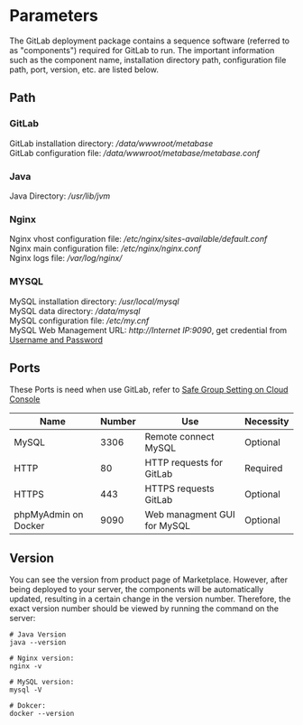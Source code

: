 # Parameters

The GitLab deployment package contains a sequence software (referred to as "components") required for GitLab to run. The important information such as the component name, installation directory path, configuration file path, port, version, etc. are listed below.

## Path

### GitLab

GitLab installation directory: */data/wwwroot/metabase*  
GitLab configuration file: */data/wwwroot/metabase/metabase.conf*  

### Java

Java Directory: */usr/lib/jvm*

### Nginx

Nginx vhost configuration file: */etc/nginx/sites-available/default.conf*  
Nginx main configuration file: */etc/nginx/nginx.conf*  
Nginx logs file: */var/log/nginx/*

### MYSQL

MySQL installation directory: */usr/local/mysql*  
MySQL data directory: */data/mysql*  
MySQL configuration file: */etc/my.cnf*    
MySQL Web Management URL: *http://Internet IP:9090*, get credential from [Username and Password](/stack-accounts.md)


## Ports

These Ports is need when use GitLab, refer to [Safe Group Setting on Cloud Console](https://support.websoft9.com/docs/faq/tech-instance.html)

| Name | Number | Use |  Necessity |
| --- | --- | --- | --- |
| MySQL | 3306 | Remote connect MySQL | Optional |
| HTTP | 80 | HTTP requests for GitLab | Required |
| HTTPS | 443 | HTTPS requests GitLab | Optional |
| phpMyAdmin on Docker | 9090 | Web managment GUI for MySQL | Optional |

## Version

You can see the version from product page of Marketplace. However, after being deployed to your server, the components will be automatically updated, resulting in a certain change in the version number. Therefore, the exact version number should be viewed by running the command on the server:

```shell
# Java Version
java --version

# Nginx version:
nginx -v

# MySQL version:
mysql -V

# Dokcer:
docker --version
```